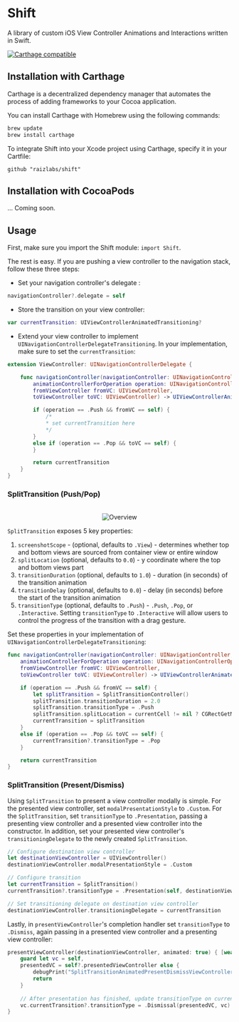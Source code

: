 # Shift
A library of custom iOS View Controller Animations and Interactions written in Swift.

[![Carthage compatible](https://img.shields.io/badge/Carthage-compatible-4BC51D.svg?style=flat)](https://github.com/raizlabs/shift)

## Installation with Carthage

Carthage is a decentralized dependency manager that automates the process of adding frameworks to your Cocoa application.

You can install Carthage with Homebrew using the following commands:

```sh
brew update
brew install carthage
```

To integrate Shift into your Xcode project using Carthage, specify it in your Cartfile:

`github "raizlabs/shift"`

## Installation with CocoaPods

... Coming soon.

## Usage

First, make sure you import the Shift module: `import Shift`.

The rest is easy. If you are pushing a view controller to the navigation stack, follow these three steps:

- Set your navigation controller's delegate :

```swift
navigationController?.delegate = self
```
- Store the transition on your view controller:

```swift
var currentTransition: UIViewControllerAnimatedTransitioning?
``` 

- Extend your view controller to implement `UINavigationControllerDelegateTransitioning`. In your implementation, make sure to set the `currentTransition`:

```swift
extension ViewController: UINavigationControllerDelegate {

    func navigationController(navigationController: UINavigationController,
        animationControllerForOperation operation: UINavigationControllerOperation,
        fromViewController fromVC: UIViewController,
        toViewController toVC: UIViewController) -> UIViewControllerAnimatedTransitioning? {

        if (operation == .Push && fromVC == self) {
			/*
			* set currentTransition here
        	*/
        }
        else if (operation == .Pop && toVC == self) {
        }

        return currentTransition
    }
}

```

### SplitTransition (Push/Pop)

<p align="center" >
<br/>
<img src="https://raw.github.com/raizlabs/shift/master/SplitTransition.gif" alt="Overview" />
<br/>
</p>

`SplitTransition` exposes 5 key properties: 

1. `screenshotScope` - (optional, defaults to `.View`) - determines whether top and bottom views are sourced from container view or entire window
2. `splitLocation` (optional, defaults to `0.0`) - y coordinate where the top and bottom views part
3. `transitionDuration` (optional, defaults to `1.0`) - duration (in seconds) of the transition animation 
4. `transitionDelay` (optional, defaults to `0.0`) - delay (in seconds) before the start of the transition animation
5. `transitionType` (optional, defaults to `.Push`) - `.Push`, `.Pop`, or `.Interactive`. Setting `transitionType` to `.Interactive` will allow users to control the progress of the transition with a drag gesture.

Set these properties in your implementation of	`UINavigationControllerDelegateTransitioning`:

```swift
func navigationController(navigationController: UINavigationController,
    animationControllerForOperation operation: UINavigationControllerOperation,
    fromViewController fromVC: UIViewController,
    toViewController toVC: UIViewController) -> UIViewControllerAnimatedTransitioning? {

    if (operation == .Push && fromVC == self) {
        let splitTransition = SplitTransitionController()
        splitTransition.transitionDuration = 2.0
        splitTransition.transitionType = .Push
        splitTransition.splitLocation = currentCell != nil ? CGRectGetMidY(currentCell!.frame) : CGRectGetMidY(view.frame)
        currentTransition = splitTransition
    }
    else if (operation == .Pop && toVC == self) {
        currentTransition?.transitionType = .Pop
    }

    return currentTransition
}
```

### SplitTransition (Present/Dismiss)

Using `SplitTransition` to present a view controller modally is simple. For the presented view controller, set `modalPresentationStyle` to `.Custom`. For the `SplitTransition`, set `transitionType` to `.Presentation`, passing a presenting view controller and a presented view controller into the constructor. In addition, set your presented view controller's `transitioningDelegate` to the newly created `SplitTransition`.

```swift
// Configure destination view controller
let destinationViewController = UIViewController()
destinationViewController.modalPresentationStyle = .Custom

// Configure transition
let currentTransition = SplitTransition()
currentTransition?.transitionType = .Presentation(self, destinationViewController)

// Set transitioning delegate on destination view controller
destinationViewController.transitioningDelegate = currentTransition
```

Lastly, in `presentViewController`'s completion handler set `transitionType` to `.Dismiss`, again passing in a presented view controller and a presenting view controller:

```swift
presentViewController(destinationViewController, animated: true) { [weak self] () -> Void in
    guard let vc = self,
    presentedVC = self?.presentedViewController else {
        debugPrint("SplitTransitionAnimatedPresentDismissViewControllerViewController has been deallocated")
        return
    }
    
    // After presentation has finished, update transitionType on currentTransition
    vc.currentTransition?.transitionType = .Dismissal(presentedVC, vc)
}
```

